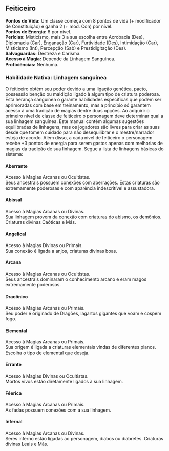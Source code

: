 ## Feiticeiro <a id="feiticeiro"></a>

**Pontos de Vida:** Um classe começa com 8 pontos de vida (+ modificador de Constituição) e ganha 2 (+ mod. Con) por nível.</br>
**Pontos de Energia:** 6 por nível.</br>
**Perícias:** Misticismo, mais 3 a sua escolha entre Acrobacia (Des), Diplomacia (Car), Enganação (Car), Furtividade (Des), Intimidação (Car), Misticismo (Int), Percepção (Sab) e Prestidigitação (Des).</br>
**Salvaguardas:** Destreza e Carisma.</br>
**Acesso à Magia:** Depende da Linhagem Sanguínea.</br>
**Proficiências:** Nenhuma.</br>

### Habilidade Nativa: Linhagem sanguínea
O feiticeiro obtém seu poder devido a uma ligação genética, pacto, possessão benção ou maldição ligado à algum tipo de criatura poderosa. Esta herança sanguínea o garante habilidades específicas que podem ser aprimoradas com base em treinamento, mas a princípio só garantem acesso à uma tradição de magias dentre duas opções. Ao adquirir o primeiro nível de classe de feiticeiro o personagem deve determinar qual a sua linhagem sanguínea. Este manual contém algumas sugestões equilibradas de linhagens, mas os jogadores são livres para criar as suas desde que tomem cuidado para não desequilibrar e o mestre/narrador esteja de acordo. Além disso, a cada nível de feiticeiro o personagem recebe +3 pontos de energia para serem gastos apenas com melhorias de magias da tradição de sua linhagem. Segue a lista de linhagens básicas do sistema:</br>
#### Aberrante
Acesso à Magias Arcanas ou Ocultistas.</br>
Seus ancestrais possuem conexões com aberrações. Estas criaturas são extremamente poderosas e com aparência indescritível e assustadora.
#### Abissal
Acesso à Magias Arcanas ou Divinas.</br>
Sua linhagem provem da conexão com criaturas do abismo, os demônios. Criaturas divinas Caóticas e Más.
#### Angelical
Acesso à Magias Divinas ou Primais.</br>
Sua conexão é ligada a anjos, criaturas divinas boas.</br>
#### Arcana
Acesso à Magias Arcanas ou Ocultistas.</br>
Seus ancestrais dominaram o conhecimento arcano e eram magos extremamente poderosos.
#### Dracônico
Acesso à Magias Arcanas ou Primais.</br>
Seu poder é originado de Dragões, lagartos gigantes que voam e cospem fogo.
#### Elemental
Acesso à Magias Arcanas ou Primais.</br>
Sua origem é ligada a criaturas elementais vindas de diferentes planos. Escolha o tipo de elemental que deseja.
#### Errante
Acesso à Magias Divinas ou Ocultistas.</br>
Mortos vivos estão diretamente ligados à sua linhagem.
#### Féerica
Acesso à Magias Arcanas ou Primais.</br>
As fadas possuem conexões com a sua linhagem.
#### Infernal
Acesso à Magias Arcanas ou Divinas.</br>
Seres inferno estão ligadas ao personagem, diabos ou diabretes. Criaturas divinas Leais e Más.